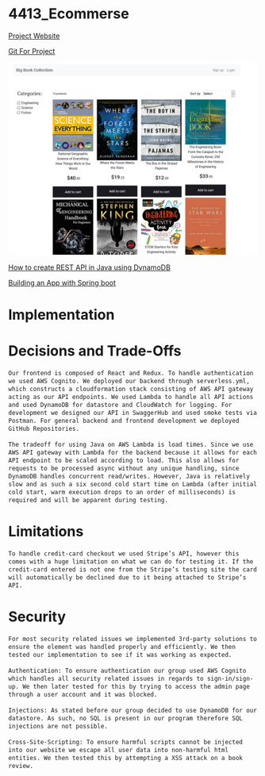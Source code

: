 # 4413_Ecommerse

[Project Website](https://bbc-client.netlify.app/)

[Git For Project](https://github.com/chenc118/4413_groupProject)

![](bigbook.png)



[How to create REST API in Java using DynamoDB](https://www.serverless.com/blog/how-to-create-a-rest-api-in-java-using-dynamodb-and-serverless)

[Building an App with Spring boot](https://spring.io/guides/gs/spring-boot/)


# Implementation

# Decisions and Trade-Offs
    Our frontend is composed of React and Redux. To handle authentication we used AWS Cognito. We deployed our backend through serverless.yml, which constructs a cloudformation stack consisting of AWS API gateway acting as our API endpoints. We used Lambda to handle all API actions and used DynamoDB for datastore and CloudWatch for logging. For development we designed our API in SwaggerHub and used smoke tests via Postman. For general backend and frontend development we deployed GitHub Repositories. 

    The tradeoff for using Java on AWS Lambda is load times. Since we use AWS API gateway with Lambda for the backend because it allows for each API endpoint to be scaled according to load. This also allows for requests to be processed async without any unique handling, since DynamoDB handles concurrent read/writes. However, Java is relatively slow and as such a six second cold start time on Lambda (after initial cold start, warm execution drops to an order of milliseconds) is required and will be apparent during testing. 

# Limitations
    To handle credit-card checkout we used Stripe’s API, however this comes with a huge limitation on what we can do for testing it. If the credit-card entered is not one from the Stripe’s testing site the card will automatically be declined due to it being attached to Stripe’s API.




















# Security
    For most security related issues we implemented 3rd-party solutions to ensure the element was handled properly and efficiently. We then tested our implementation to see if it was working as expected.
    
    Authentication: To ensure authentication our group used AWS Cognito which handles all security related issues in regards to sign-in/sign-up. We then later tested for this by trying to access the admin page through a user account and it was blocked.

    Injections: As stated before our group decided to use DynamoDB for our datastore. As such, no SQL is present in our program therefore SQL injections are not possible.

    Cross-Site-Scripting: To ensure harmful scripts cannot be injected into our website we escape all user data into non-harmful html entities. We then tested this by attempting a XSS attack on a book review.
